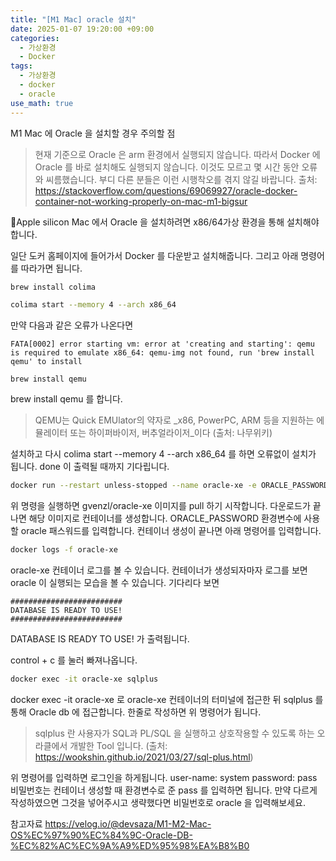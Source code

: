 ```yaml
---
title: "[M1 Mac] oracle 설치"
date: 2025-01-07 19:20:00 +09:00
categories:
  - 가상환경
  - Docker
tags:
  - 가상환경
  - docker
  - oracle
use_math: true
---
```

M1 Mac 에 Oracle 을 설치할 경우 주의할 점
>현재 기준으로 Oracle 은 arm 환경에서 실행되지 않습니다. 따라서 Docker 에 Oracle 를 바로 설치해도 실행되지 않습니다. 이것도 모르고 몇 시간 동안 오류와 씨름했습니다. 부디 다른 분들은 이런 시행착오를 겪지 않길 바랍니다.
>출처: https://stackoverflow.com/questions/69069927/oracle-docker-container-not-working-properly-on-mac-m1-bigsur

Apple silicon Mac 에서 Oracle 을 설치하려면 x86/64가상 환경을 통해 설치해야합니다.

일단 도커 홈페이지에 들어가서 Docker 를 다운받고 설치해줍니다.
그리고 아래 명령어를 따라가면 됩니다.

```bash
brew install colima
```

```bash
colima start --memory 4 --arch x86_64
```

만약 다음과 같은 오류가 나온다면
```
FATA[0002] error starting vm: error at 'creating and starting': qemu is required to emulate x86_64: qemu-img not found, run 'brew install qemu' to install
```

```
brew install qemu
```
brew install qemu 를 합니다. 

> QEMU는 Quick EMUlator의 약자로 _x86, PowerPC, ARM 등을 지원하는 에뮬레이터 또는 하이퍼바이저, 버추얼라이저_이다
> (출처: 나무위키) 

설치하고 다시 colima start --memory 4 --arch x86_64 를 하면 오류없이 설치가 됩니다.
done 이 출력될 때까지 기다립니다.

```bash
docker run --restart unless-stopped --name oracle-xe -e ORACLE_PASSWORD=pass -p 1521:1521 -d gvenzl/oracle-xe
```

위 명령을 실행하면 gvenzl/oracle-xe 이미지를 pull 하기 시작합니다. 다운로드가 끝나면 해당 이미지로 컨테이너를 생성합니다.
ORACLE_PASSWORD 환경변수에 사용할 oracle 패스워드를 입력합니다.
컨테이너 생성이 끝나면 아래 명령어를 입력합니다.

```bash
docker logs -f oracle-xe
```

oracle-xe 컨테이너 로그를 볼 수 있습니다. 컨테이너가 생성되자마자 로그를 보면 oracle 이 실행되는 모습을 볼 수 있습니다. 기다리다 보면 
```
#########################
DATABASE IS READY TO USE!
#########################
```
DATABASE IS READY TO USE! 가 출력됩니다.

control + c 를 눌러 빠져나옵니다.

```bash
docker exec -it oracle-xe sqlplus
```

docker exec -it oracle-xe 로 oracle-xe 컨테이너의 터미널에 접근한 뒤 sqlplus 를 통해 Oracle db 에 접근합니다. 한줄로 작성하면 위 명령어가 됩니다.

> sqlplus 란 사용자가 SQL과 PL/SQL 을 실행하고 상호작용할 수 있도록 하는 오라클에서 개발한 Tool 입니다. 
> (출처: https://wookshin.github.io/2021/03/27/sql-plus.html)

위 명령어를 입력하면 로그인을 하게됩니다.
user-name: system
password: pass 
비밀번호는 컨테이너 생성할 때 환경변수로 준 pass 를 입력하면 됩니다. 만약 다르게 작성하였으면 그것을 넣어주시고 생략했다면 비밀번호로 oracle 을 입력해보세요.

참고자료
https://velog.io/@devsaza/M1-M2-Mac-OS%EC%97%90%EC%84%9C-Oracle-DB-%EC%82%AC%EC%9A%A9%ED%95%98%EA%B8%B0
